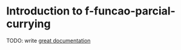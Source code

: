 # Introduction to f-funcao-parcial-currying

TODO: write [great documentation](http://jacobian.org/writing/what-to-write/)
